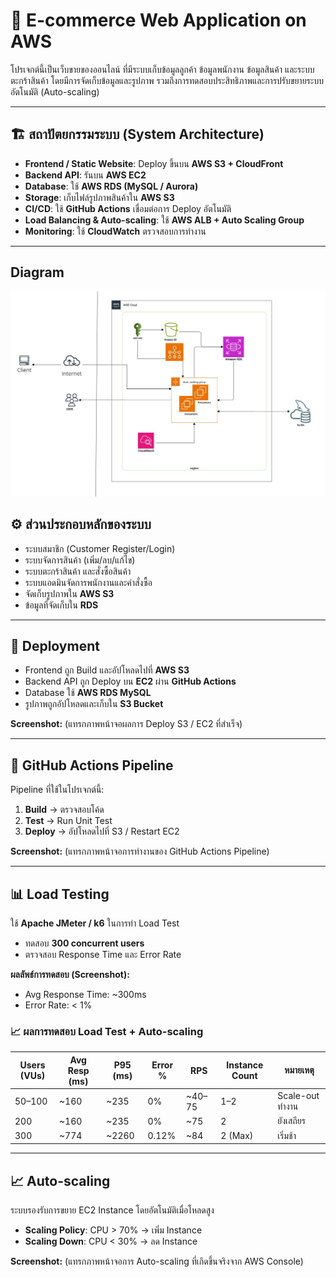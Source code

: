 # 🛒 E-commerce Web Application on AWS  

โปรเจกต์นี้เป็นเว็บขายของออนไลน์ ที่มีระบบเก็บข้อมูลลูกค้า ข้อมูลพนักงาน ข้อมูลสินค้า และระบบตะกร้าสินค้า โดยมีการจัดเก็บข้อมูลและรูปภาพ รวมถึงการทดสอบประสิทธิภาพและการปรับขยายระบบอัตโนมัติ (Auto-scaling)  

---

## 🏗️ สถาปัตยกรรมระบบ (System Architecture)  
- **Frontend / Static Website**: Deploy ขึ้นบน **AWS S3 + CloudFront**  
- **Backend API**: รันบน **AWS EC2**  
- **Database**: ใช้ **AWS RDS (MySQL / Aurora)**  
- **Storage**: เก็บไฟล์รูปภาพสินค้าใน **AWS S3**  
- **CI/CD**: ใช้ **GitHub Actions** เชื่อมต่อการ Deploy อัตโนมัติ  
- **Load Balancing & Auto-scaling**: ใช้ **AWS ALB + Auto Scaling Group**  
- **Monitoring**: ใช้ **CloudWatch** ตรวจสอบการทำงาน  

---
##  Diagram
![System Diagram](img_md/Diagram.JPG)
## ⚙️ ส่วนประกอบหลักของระบบ  
- ระบบสมาชิก (Customer Register/Login)  
- ระบบจัดการสินค้า (เพิ่ม/ลบ/แก้ไข)  
- ระบบตะกร้าสินค้า และสั่งซื้อสินค้า  
- ระบบแอดมินจัดการพนักงานและคำสั่งซื้อ  
- จัดเก็บรูปภาพใน **AWS S3**  
- ข้อมูลที่จัดเก็บใน **RDS**  

---

## 🚀 Deployment  
- Frontend ถูก Build และอัปโหลดไปที่ **AWS S3**  
- Backend API ถูก Deploy บน **EC2** ผ่าน **GitHub Actions**  
- Database ใช้ **AWS RDS MySQL**  
- รูปภาพถูกอัปโหลดและเก็บใน **S3 Bucket**  

**Screenshot:** (แทรกภาพหน้าจอผลการ Deploy S3 / EC2 ที่สำเร็จ)  

---

## 🔄 GitHub Actions Pipeline  
Pipeline ที่ใช้ในโปรเจกต์นี้:  
1. **Build** → ตรวจสอบโค้ด  
2. **Test** → Run Unit Test  
3. **Deploy** → อัปโหลดไปที่ S3 / Restart EC2  

**Screenshot:** (แทรกภาพหน้าจอการทำงานของ GitHub Actions Pipeline)  

---

## 📊 Load Testing  
ใช้ **Apache JMeter / k6** ในการทำ Load Test  
- ทดสอบ **300 concurrent users**  
- ตรวจสอบ Response Time และ Error Rate  

**ผลลัพธ์การทดสอบ (Screenshot):**  
- Avg Response Time: ~300ms  
- Error Rate: < 1%  

### 📈 ผลการทดสอบ Load Test + Auto-scaling  

| Users (VUs) | Avg Resp (ms) | P95 (ms) | Error % | RPS     | Instance Count | หมายเหตุ            |
| ----------- | ------------- | -------- | ------- | ------- | -------------- | ------------------- |
| 50–100      | ~160         | ~235    | 0%      | ~40–75 | 1–2            | Scale-out ทำงาน     |
| 200         | ~160         | ~235    | 0%      | ~75    | 2              | ยังเสถียร           |
| 300         | ~774         | ~2260   | 0.12%   | ~84    | 2 (Max)        | เริ่มช้า |

---

## 📈 Auto-scaling  
ระบบรองรับการขยาย EC2 Instance โดยอัตโนมัติเมื่อโหลดสูง  
- **Scaling Policy**: CPU > 70% → เพิ่ม Instance  
- **Scaling Down**: CPU < 30% → ลด Instance  

**Screenshot:** (แทรกภาพหน้าจอการ Auto-scaling ที่เกิดขึ้นจริงจาก AWS Console)  

